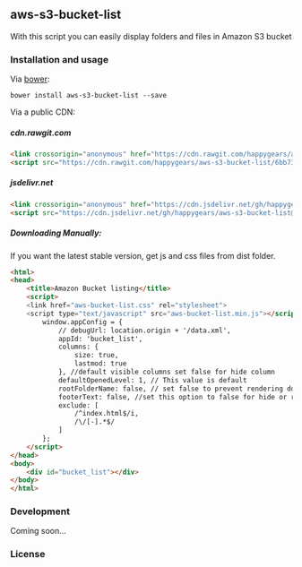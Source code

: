 ## aws-s3-bucket-list
With this script you can easily display folders and files in Amazon S3 bucket
### Installation and usage


Via [bower](https://github.com/happygears/aws-s3-bucket-list/blob/master/bower.json):

```
bower install aws-s3-bucket-list --save
```

Via a public CDN:
##### cdn.rawgit.com
```html
<link crossorigin="anonymous" href="https://cdn.rawgit.com/happygears/aws-s3-bucket-list/6bb73518/dist/aws-bucket-list.css" media="all" rel="stylesheet" />
<script src="https://cdn.rawgit.com/happygears/aws-s3-bucket-list/6bb73518/dist/aws-bucket-list.min.js"></script>
```
##### jsdelivr.net
```html
<link crossorigin="anonymous" href="https://cdn.jsdelivr.net/gh/happygears/aws-s3-bucket-list@v0.1/dist/aws-bucket-list.min.css" media="all" rel="stylesheet" />
<script src="https://cdn.jsdelivr.net/gh/happygears/aws-s3-bucket-list@v0.1/dist/aws-bucket-list.min.js"></script>
```

##### Downloading Manually:
If you want the latest stable version, get js and css files from dist folder.

```html
<html>
<head>
    <title>Amazon Bucket listing</title>
    <script>
    <link href="aws-bucket-list.css" rel="stylesheet">
    <script type="text/javascript" src="aws-bucket-list.min.js"></script>
        window.appConfig = {
            // debugUrl: location.origin + '/data.xml',
            appId: 'bucket_list',
            columns: {
                size: true,
                lastmod: true
            }, //default visible columns set false for hide column
            defaultOpenedLevel: 1, // This value is default
            rootFolderName: false, // set false to prevent rendering domain name as rootFolder
            footerText: false, //set this option to false for hide or remove for default text
            exclude: [
                /^index.html$/i,
                /\/[-].*$/
            ]
        };
    </script>
</head>
<body>
    <div id="bucket_list"></div>
</body>
</html>
```

### Development
Coming soon...

### License